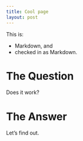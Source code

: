 ```yaml
---
title: Cool page
layout: post
---
```


This is:

* Markdown, and
* checked in as Markdown.

# The Question

Does it work?

# The Answer

Let’s find out.
